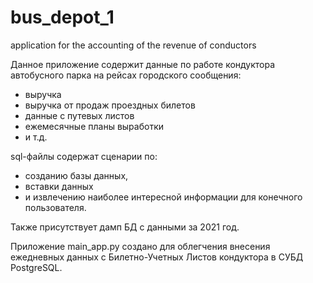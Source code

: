 # bus_depot_1
application for the accounting of the revenue of conductors

Данное приложение содержит данные по работе кондуктора автобусного парка на рейсах городского сообщения:
- выручка
- выручка от продаж проездных билетов
- данные с путевых листов
- ежемесячные планы выработки
- и т.д.

sql-файлы содержат сценарии по:
- созданию базы данных,
- вставки данных
- и извлечению наиболее интересной информации для конечного пользователя.

Также присутствует дамп БД с данными за 2021 год.

Приложение main_app.py создано для облегчения внесения ежедневных данных с Билетно-Учетных Листов кондуктора в СУБД PostgreSQL.
